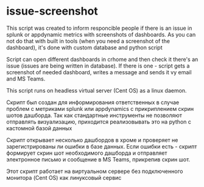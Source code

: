 # issue-screenshot

This script was created to inform responcible people if there is an issue in splunk or appdynamic metrics with screenshots of dashboards. As you can not do that with built in tools (when you need a screenshot of the dashboard), it's done with custom database and python script

Script can open different dashboards in crhome and then check it there's an issue (issues are being written in database). If there is one - script gets a screenshot of needed dashboard, writes a message and sends it vy email and MS Teams.

This script runs on headless virtual server (Cent OS) as a linux daemon.

Скрипт был создан для информирования ответственных в случае проблем с метриками splunk или appdynamics с прикриплением скрин шотов дашборда. Так как стандартные инструменты не позволяют отправлять визуализацию, приходится реализовывать это на python с кастомной базой данных

Скрипт открывает несколько дашбордов в хроме и проверяет не зарегистрированы ли ошибки в базе данных. Если ошибки есть - скрипт формирует скрин шот необходимого дашборда и отправляет электронное письмо и сообщение в MS Teams, прикрепив скрин шот.

Этот скрипт работает на виртуальном сервере без подключенного монитора (Cent OS) как линуксовый сервис

